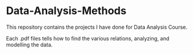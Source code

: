 # Data-Analysis-Methods
This repository contains the projects I have done for Data Analysis Course. 

Each .pdf files tells how to find the various relations, analyzing, and modelling the data. 
